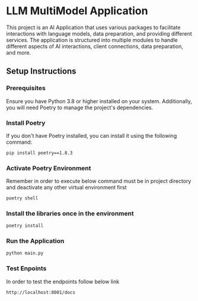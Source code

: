 # LLM MultiModel Application

This project is an AI Application that uses various packages to facilitate interactions with language models, data preparation, and providing different services. The application is structured into multiple modules to handle different aspects of AI interactions, client connections, data preparation, and more.

## Setup Instructions

### Prerequisites

Ensure you have Python 3.8 or higher installed on your system. Additionally, you will need Poetry to manage the project's dependencies.

### Install Poetry

If you don't have Poetry installed, you can install it using the following command:

```sh
pip install poetry==1.8.3
```

### Activate Poetry Environment

Remember in order to execute below command must be in project directory and deactivate any other virtual environment first

```sh
poetry shell
```

### Install the libraries once in the environment

```sh
poetry install
```

### Run the Application

```sh
python main.py
```

### Test Enpoints

In order to test the endpoints follow below link

```sh
http://localhost:8001/docs
```


